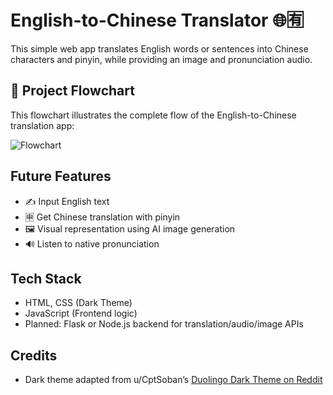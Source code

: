 # English-to-Chinese Translator 🌐🈶

This simple web app translates English words or sentences into Chinese characters and pinyin, while providing an image and pronunciation audio.

## 🧭 Project Flowchart

This flowchart illustrates the complete flow of the English-to-Chinese translation app:

![Flowchart](public/assets/flowchart.png)

## Future Features
- ✍️ Input English text
- 🈸 Get Chinese translation with pinyin
- 🖼️ Visual representation using AI image generation
- 🔊 Listen to native pronunciation

## Tech Stack
- HTML, CSS (Dark Theme)
- JavaScript (Frontend logic)
- Planned: Flask or Node.js backend for translation/audio/image APIs

## Credits
- Dark theme adapted from u/CptSoban’s [Duolingo Dark Theme on Reddit](https://www.reddit.com/r/duolingo/comments/6dku03/duolingo_dark_themecustom_css/)
